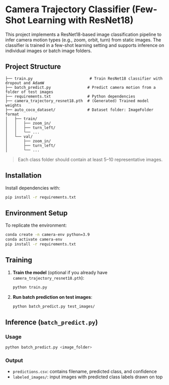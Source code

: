 # Camera Trajectory Classifier (Few-Shot Learning with ResNet18)

This project implements a ResNet18-based image classification pipeline to infer camera motion types (e.g., zoom, orbit, turn) from static images. The classifier is trained in a few-shot learning setting and supports inference on individual images or batch image folders.

## Project Structure

```
├── train.py                         # Train ResNet18 classifier with dropout and AdamW
├── batch_predict.py                # Predict camera motion from a folder of test images
├── requirements.txt                # Python dependencies
├── camera_trajectory_resnet18.pth  # (Generated) Trained model weights
├── auto_coco_dataset/              # Dataset folder: ImageFolder format
│   ├── train/
│   │   ├── zoom_in/
│   │   ├── turn_left/
│   │   └── ...
│   └── val/
│       ├── zoom_in/
│       ├── turn_left/
│       └── ...
```

> Each class folder should contain at least 5–10 representative images.

## Installation

Install dependencies with:

```bash
pip install -r requirements.txt
```

## Environment Setup

To replicate the environment:

```bash
conda create -n camera-env python=3.9
conda activate camera-env
pip install -r requirements.txt
```

## Training

1. **Train the model** (optional if you already have `camera_trajectory_resnet18.pth`):

    ```bash
    python train.py
    ```

2. **Run batch prediction on test images**:

    ```bash
    python batch_predict.py test_images/
    ```

## Inference (`batch_predict.py`)

### Usage

```bash
python batch_predict.py <image_folder>
```

### Output

- `predictions.csv`: contains filename, predicted class, and confidence
- `labeled_images/`: input images with predicted class labels drawn on top

